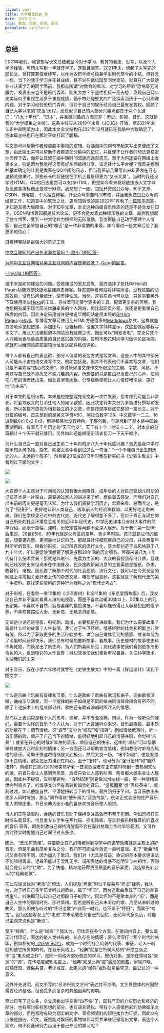 ```yaml
---
layout: post
title: 大学摸鱼报告_癸
date: 2022-2-5
tags: 教育、历史、影视、音乐
permalink: /zh/fun-z
---
```


## 总结

2021年暑假，我曾想写长文总结我至今对于学习、教育的看法、思考，以及个人学习经验，可惜未写到一半就开学了，遂暂且搁笔。2021年末，想起了未写完的那长文，曾打算寒假继续写，以作为农历年终总结兼学生时代至今的小结，但转念一想，当下的我于学习并无甚成绩，且不说在诸位国奖同学面前，就算在广大兢兢业业认真学习的同学面前，我那点所谓“对教育的看法、对学习的经验”恐怕毫无说服力，发表出来岂不是班门弄斧、贻笑大方？于是往相反一面去想，发现自己两年来实际似乎重视生活多于重视成绩，勤于四处碰壁式的广泛探索而厌于一心只刷课内题。对于学习经验恐班门弄斧，但对于自己的娱乐经验自己最有发言权。回顾了自己大学以来的“摸鱼”历程，发现似乎自己的大部分兴趣点都在于两个关键词：“八九十年代”、“日本”，并且感兴趣的方面无非：历史、影视、音乐，这就是我的“大学摸鱼之主线”。这条主线应从2019年末看《JOJO》开始，至2021年末认识中森明菜为止，因此本文全文结构在2021年12月就已在我脑中大致确定了，连本篇总结也已在那时开始打起了腹稿。

写文章可以帮助作者理顺脑中事物的逻辑，将脑海中的词句串起来写出来便成了文章，由此输出来可以帮助作者腾空部分脑中的记忆，并且便于让作者的想法更稳定地流传下去，而非让其留在脑中随时间流逝而逐渐遗忘。至于为何还要在网络上发表本文，则是因为我觉得这里有好东西值得分享。该选择什么平台呢？我首先想到并基本确定的计划是发表在QQ空间的日志，但当我把前几章写出来私密发在日志里预览效果时，那些长长的超链接在手机上看显得更为“又长又臭”。当时的我还没学过HTML，QQ的日志虽然可以支持HTML，但是如今看来将超链接嵌入文字以及设置各级标题还是过于麻烦。我又想了一圈，包括开微信公众号、知乎文章、CSDN、博客园、个人独立博客。开公众号需要时间审核，并且我也做过公众号的编辑工作，知道其中的繁琐之处，更后知后觉的是2022年1月看了[一篇知乎回答](https://www.zhihu.com/question/283692627/answer/824725588)，才知道其极大局限性。对于知乎文章，本文这种自娱自乐性质的还是不适合发在知乎。CSDN和博客园都是技术论坛，更不合适发表此种娱乐性的文章。最后我想起了独立博客，受到一些大佬作为榜样的无形激励，我觉得能自己动手搭建个人博客、自己完全掌握自己的“喉舌”是一件非常酷的事情，如今看过一些文章后给了我更多的信心：

[自建博客就是最强大的笔记工具](https://ngzhio.github.io/2020/07/30/zi-jian-bo-ke-jiu-shi-zui-qiang-da-de-bi-ji-gong-ju.html)

[中文互联网的产出在渐渐枯萎吗？-路小飞的回答-](https://www.zhihu.com/question/49684783/answer/2305132342)

[为何中文互联网相对英文互联网的内容质量较低？-Gang的回答-](https://www.zhihu.com/question/20232758/answer/1127012192)

[- invalid s的回答 -](https://www.zhihu.com/question/20232758/answer/272376938)

接下来是如何建站的问题。受做课设的室友启发，最终选择了依托GitHub的Pages功能方便快捷地搭建静态博客。静态意味着网站将非常简洁，没有炫酷的动态效果，没有访问量统计，没有评论区。当然，这些东西也可以做，只是需要另外下载使用类似[Hexo](https://hexo.io/zh-cn/)的工具，意味着可能要学更多的工具、配置更复杂的环境，我也想拥有属于现代简洁优雅审美的个人网站，但比起网页外观，我还是更看重自己所发的内容。因此决定采用或许更接近早期网站底层本质的[GitHub Pages](https://docs.github.com/cn/pages/quickstart)+[jekyll](https://jekyllcn.com/docs/structure/)。写博客文章可使用比HTML方便得多的[Markdown](https://www.markdownguide.org/basic-syntax/)格式，这样就能方便地添加超链接、添加图片、设置标题、设置文字斜体显示，仅这些就足够我写本文了。用此方法建起的本网站没有经费之忧，因此可以“用爱发电”，完全只凭个人兴趣发表尽量高质量的自己感兴趣的内容。暂时不想花时间学习做评论区功能，那就可以给网站底部邮箱地址发送邮件私信评论。

每个人都有自己的表达欲，部分人偏爱的表达方式是写文章。这些人中的其中部分人可能从小害怕语文课写作文，例如包括我，但并不代表他们不喜欢写文章，他们只是不喜欢写“违心的文章”，即讨厌如语文课作文所限定的主题、字数、风格，不喜欢写自己既不熟悉又不感兴趣的内容。所想要的只是自由抒发自己的心声，把闷在心里的话表达出来，如此宣泄表达欲、分享欲后便能让人心情舒畅愉快，更好地“向未来”。

对于本文的组织结构，本来是想完整写完全文再一次性发表，但考虑到可能会非常长，将会导致真的打消任何人的阅读欲望，因此决定将本文分为多篇进行撰写和发表。所以各篇不应视为相互独立的小文章，而是按顺序组成完整的一篇长文。对于分篇的编号，首先想到的是英文字母ABC、阿拉伯数字123、中文数字一二三、16进制数0x1 0x2 0x3，但是都感觉没有特色、不够创新。于是想到了基本是中国独家使用的、有着几千年历史的“天干地支”。天干有十个，地支十二个，对本文的分篇预计十个天干就已够用，另外如此还能顺便带读者复习一下天干顺序。

为什么自己会一直对自己出生前二十年内的那八九十年代感兴趣？首先是我中学时期不知从何书籍、杂志、网络文章中看到过这么一句话：“一个不懂自己出生前历史的人，永远是个孩子”。然后是2012或2013年时我在新买的书《史铁生散文》中看到过下面的文字：

![](/img/z2.jpg)

![](/img/z3.jpg)

大意即个人主观对于时间线的认知有很大局限性，成年后的人对自己婴幼儿时期的记忆基本是一片空白，需要通过家人的讲述来了解、想象着去感受，而我们对自己出生前的历史更是毫无认知。为什么我们需要学习历史，宏观来看、总而言之，是为了“照镜子”，更好地认识人类自己，吸取前人的经验和教训，以更好地走向未来。我们在学校里已对中外古代史、近代史了解得差不多了，但对于真正与现在的自己所处的社会环境息息相关的近50年现代史，中学历史课本只有对大事件的简单介绍，而限于篇幅、课时、历史定性等问题不会深入展开。对于我们第一批00后来说，20世纪80、90年代就是父母辈的童年、青少年时期。[孩子就是父母的缩影](https://www.zhihu.com/question/505476335/answer/2292424947)，想要更完整、更彻底地认识自己，那就最好仔细观察自己的父母，并且我童年时所听的音乐、所看的影视、父母所喜欢的流行文化，基本都创造于或风格源于八九十年代，所以更促使我想要了解更多那20年间的历史细节。客观来说八九十年代有什么技术背景？那就是以磁带、光盘为主流的、大众的音视频存储介质，互联网已经发明出来但尚未在中国普及，民众接收新闻消息的主要渠道是报纸、杂志、收音机、电视。因此要了解那个时代的社会面貌、流行文化，就可以在今天发达的网络上寻找相关爱好者上传的杂志文章、电视节目视频，这些就是了解现代史的第一手资料。查找这些资料的这种行为我称之为“现代史考古”。

对于影视，在看完一季10集的《半泽直树》和全11集的《东京爱情故事》后，我发现自己并非不喜欢看真人演的电视剧，而是不喜欢动辄30集以上、50集以上的冗长剧集，不喜欢不自然、容易看穿的尴尬演技，不喜欢拖沓得让人容易犯困的慢节奏，不喜欢套路烂大街、无新意、无悬念的剧情。

无论是小说还是电影、电视剧、动漫，主要都是在讲故事。我们为什么需要故事？需要什么样的故事？人生有限，我们对于生活经验、情感经验的体会和积累也非常有限。所以为了获取更多的生活经验参考、体会自己难体会到的情感、或者单纯为了消磨时间获得快乐，我们总有时候想要听故事、看故事。历史题材的故事使史料不再死寂，而焕发出了新生命，为人们所喜闻乐见；现代故事使我们看到更多形形色色的人，看到精彩的大千世界；科幻故事使我们重新审视自身，关注科学技术、关注我们的未来······

对于音乐，我在小学六年级时就曾在《史铁生散文》中的一篇《好运设计》读到下图文字：

![](/img/z1.jpg)

什么是乐曲？乐曲有旋律和节奏。什么是歌曲？歌曲有歌词和曲子，词由歌者演唱，曲由乐队演奏，同一个旋律的曲子如果是不同的编曲则演绎效果会有所不同。除了上述技术上的组成部分外，歌曲还有歌者演唱时所注入的情感。

然而以上表述只是我个人的思考、理解，并不专业准确，所以，作为一般听众的我们，需要什么样的音乐？个人认为，对于广大普通听众来说，音乐最直接、最本质的功能在于：调节情绪。这“调节”又分为“顺应”和“扭转”。例如情绪低落时，听一首伤感的歌，顺应了自己当下的情绪，能很好地引起自己的情感共鸣，会觉得“应景”；或者在开心的时候听欢快的音乐，顺应自己的快乐。这样的“顺应”可以帮助保持或放大此时此刻的情绪；另一方面还可以帮助宣泄情绪，例如悲伤时听相应风格的音乐，可助于快速将情绪放大到极点，然后大哭一场，“堵不如疏”，便能发泄掉不良情绪，避免把压力堆积在内心。至于“扭转”，也可分为“强行扭转”和“自然扭转”。例如在正高兴的时候突然听到一首哀歌或者在正伤感时听到一首热闹欢快的歌，前者只会让人感到煞风景，后者只会让人感到吵闹，两者都大概率会让人尴尬，因此并不提倡，应尽量避免。“自然扭转”则是像光滑曲线一般，等一种情绪宣泄完到极点了，听情感类似但有着转折趋势的音乐，“盛极而衰”或“否极泰来”，顺利过渡，如此便能自然、平滑地扭转当下的情绪，最终回归于平和。当音乐放出来使多人同时听到，那么“调节情绪”便升级为“营造气氛”。例如正式会场的庄严音乐使人肃穆庄重，节日庆典大街小巷的喜庆欢快音乐使人愉悦。

当人们正在做事时，合适的音乐有助于保持专注高效而不至于犯困。例如司机开车时听车载音乐，信息类专业学生在写代码、插电路板、写实验报告时戴耳机听喜欢的音乐 等等，既能刺激自己保持清醒而不会在面对枯燥工作时早早犯困，又可作为时钟实时提醒自己时间已过去多少。

因此，[“音乐何须懂”](https://www.bilibili.com/video/BV1R4411Y7aU)。只要能让自己的情绪得到期望中的调节效果就是主观上的好音乐。但是乐曲有简单复杂之分，我们不可能成年后还一直听童谣。到了“歌曲”情况又会有所不同，因为加入了歌词。我们对（尤其是母语）歌词的基本要求是语法不能错得离谱、逻辑不能过于混乱无序、词所表达的情感不能明显与曲相悖，否则就会是公认的“烂歌”。为了快速、精准地获得更高质量的音乐享受，我选择先听公认的“经典老歌”。

在此先谈谈我对“老歌”的想法，人们提及“老歌”时似乎容易与“怀旧”挂钩，我认为，对于听自己多年前曾听过的歌曲，属于“怀旧”，因为这歌曲承载了自己的青春或童年，听歌即可勾起自己对那段日子的回忆，因此怀的不是歌本身的“旧”，而是自己人生中的那段时光、那时情绪。但若是听自己从未听过的歌、乃至从未听过的曲风，那么即使与听过的“怀旧老歌”产自同一时代，也不属于“怀旧”，而属于“考古”。因为这些客观上的“老歌”并未承载任何自己的回忆，无论年代多久远，对自己主观来说也是“新歌”。

至于“经典”，什么是“经典”？我认为，可体现在多个方面。在歌词内容上，要么毫无时代印记，表达的是人类共有的、长久存在的情感；要么深深打上那个时代的烙印，例如朴树的[《NEW BOY》](https://music.163.com/song?id=28996919)，成为一个时代社会风貌的代表、象征，让人一听就知道它所属的时代。在音乐风格上，“经典”就是它所属风格的“开宗立派之作”或“集大成之作”，是同一风格大部分歌曲的学习、模仿对象，是所在领域各“流派”的“源”。在传唱度或知名度上，“经典”就是此两“度”最高的歌曲，家喻户晓、妇孺皆知、雅俗共赏、老少咸宜，此定义的“经典”或许就是最常见、最公认的一种意义。

另外补充说明，前文所写的“经济兴则文艺兴”表述并不准确，文艺界整体的兴固然需要经济基础，但也受多而复杂的其他因素的影响。

至此已写了这么多，全文风格似乎变得“四不像”了，既有严肃的介绍历史和经济的部分，也有探讨影视思想的部分，也有语言轻松、带有个人感情色彩的仿佛娱乐文章的部分，但是都附有较为翔实的文字、音视频资料的超链接作为证据，因此又有点像是报告、论文。既然能对娱乐的事物如此深究并串联证据写出文章、表达个人观点，何不将此研究力运用于自己专业的学习呢？

